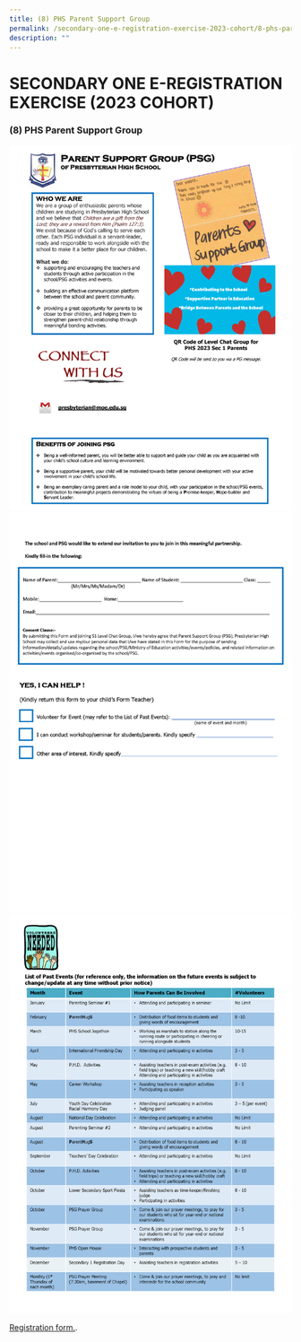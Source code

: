 ```yaml
---
title: (8) PHS Parent Support Group
permalink: /secondary-one-e-registration-exercise-2023-cohort/8-phs-parent-support-group/
description: ""
---
```

# **SECONDARY ONE E-REGISTRATION EXERCISE (2023 COHORT)**

### (8) PHS Parent Support Group

![](/images/2023%20PHS%20Parent%20Support%20Group%20Flyer%20for%20PG_Page_1.png)
![](/images/2023%20PHS%20Parent%20Support%20Group%20Flyer%20for%20PG_Page_2.png)
![](/images/2023%20PHS%20Parent%20Support%20Group%20Flyer%20for%20PG_Page_3.png)

[Registration form.](/files/2023%20PHS%20Parent%20Support%20Group%20Flyer%20for%20PG.pdf).